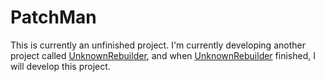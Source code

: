 # PatchMan
This is currently an unfinished project.
I'm currently developing another project called [UnknownRebuilder](https://github.com/NewWorldComingSoon/UnknownRebuilder), and when [UnknownRebuilder](https://github.com/NewWorldComingSoon/UnknownRebuilder) finished, I will develop this project.

